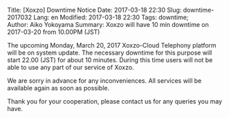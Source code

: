 Title: [Xoxzo] Downtime Notice
Date: 2017-03-18 22:30
Slug: downtime-2017032
Lang: en
Modified: 2017-03-18 22:30
Tags: downtime;  
Author: Aiko Yokoyama
Summary: Xoxzo will have 10 min downtime on 2017-03-20 from 10.00PM (JST) 

The upcoming Monday, March 20, 2017 Xoxzo-Cloud Telephony platform will be on system update. The necessary downtime for this purpose will start 22.00 (JST) for about 10 minutes. During this time users will not be able to use any part of our service of Xoxzo.

We are sorry in advance for any inconveniences. All services will be available again as soon as possible.

Thank you for your cooperation, please contact us for any queries you may have.
